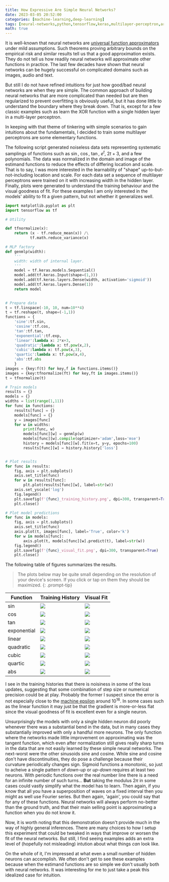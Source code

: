 ```yaml
---
title: How Expressive Are Simple Neural Networks?
date: 2023-03-05 20:52:00
categories: [machine-learning,deep-learning]
tags: [neural-networks,python,tensorflow,keras,multilayer-perceptron,artificial-neural-networks,elementary-functions,learnability,machine-learning,elementary-functions,sine,cosine,tangent,exponential,linear,quadratic,cubic,quartic,absolution-value]
math: true
---
```


It is well-known that neural networks are [universal function approximators](https://en.wikipedia.org/wiki/Universal_approximation_theorem) under mild assumptions. Such theorems proving arbitrary bounds on the empirical risk and similar results tell us that a good approximation exists. They do not tell us how readily neural networks will approximate other functions in practice. The last few decades have shown that neural networks can be hugely successful on complicated domains such as images, audio and text. 

But still I do not have refined intuitions for just how good/bad neural networks are when they are simple. The common approach of building neural networks that are more complicated than needed but are then regularized to prevent overfitting is obviously useful, but it has done little to understand the boundary where they break down. That is, except for a few classic examples such as learn the XOR function with a single hidden layer in a multi-layer perceptron.

In keeping with that theme of tinkering with simple scenarios to gain intuitions about the fundamentals, I decided to train some multilayer perceptrons are some elementary functions.

The following script generated noiseless data sets representing systematic samplings of functions such as $\sin$, $\cos$, $\tan$, $e^t$, $2t+3$, and a few polynomials. The data was normalized in the domain and image of the estimand functions to reduce the effects of differing location and scale. That is to say, I was more interested in the learnability of "shape" up-to-but-not-including location and scale.  For each data set a sequence of multilayer perceptrons were trained on it with increasing width in the hidden layer. Finally, plots were generated to understand the training behaviour and the visual goodness of fit. For these examples I am only interested in the models' ability to fit a given pattern, but not whether it generalizes well. 


```python
import matplotlib.pyplot as plt
import tensorflow as tf

# Utility

def tfnormalize(x):
    return (x - tf.reduce_mean(x)) /\
           tf.math.reduce_variance(x)

# MLP factory
def genmlp(width):
    '''
    width: width of internal layer.
    '''
    model = tf.keras.models.Sequential()
    model.add(tf.keras.Input(shape=(1,)))
    model.add(tf.keras.layers.Dense(width, activation='sigmoid'))
    model.add(tf.keras.layers.Dense(1))
    return model
    

# Prepare data
t = tf.linspace(-10, 10, num=10**4)
t = tf.reshape(t, shape=(-1,1))
functions = {
    'sine':tf.sin,
    'cosine':tf.cos,
    'tan':tf.tan,
    'exponential':tf.exp,
    'linear':lambda x: 2*x+3,
    'quadratic':lambda x: tf.pow(x,2),
    'cubic':lambda x: tf.pow(x,3),
    'quartic':lambda x: tf.pow(x,4),
    'abs':tf.abs
    }
images = {key:f(t) for key,f in functions.items()}
images = {key:tfnormalize(ft) for key,ft in images.items()}
t = tfnormalize(t)

# Train models
results = {}
models = {}
widths = list(range(1,11))
for func in functions:
    results[func] = {}
    models[func] = {}
    y = images[func]
    for w in widths:
        print(func, w)
        models[func][w] = genmlp(w)
        models[func][w].compile(optimizer='adam',loss='mse')
        history = models[func][w].fit(x=t, y=y, epochs=100)
        results[func][w] = history.history['loss']


# Plot results
for func in results:
    fig, axis = plt.subplots()
    axis.set_title(func)
    for w in results[func]:
        plt.plot(results[func][w], label=str(w))
    axis.set_yscale('log')
    fig.legend()
    plt.savefig(f'{func}_training_history.png', dpi=300, transparent=True)
    plt.close()

# Plot model predictions
for func in models:
    fig, axis = plt.subplots()
    axis.set_title(func)
    axis.plot(t, images[func], label='True', color='k')
    for w in models[func]:
        axis.plot(t, models[func][w].predict(t), label=str(w))
    fig.legend()
    plt.savefig(f'{func}_visual_fit.png', dpi=300, transparent=True)
    plt.close()
```

The following table of figures summarizes the results.

> The plots below may be quite small depending on the resolution of your device's screen. If you click or tap on them they should be maximized.
{: .prompt-tip}


| Function    | Training  History                                                            | Visual  Fit                                                            |
|-------------|------------------------------------------------------------------------------|------------------------------------------------------------------------|
| sin         | ![](/assets/images/nn_elementary_functions/sine_training_history.png)        | ![](/assets/images/nn_elementary_functions/sine_visual_fit.png)        |
| cos         | ![](/assets/images/nn_elementary_functions/cosine_training_history.png)      | ![](/assets/images/nn_elementary_functions/cosine_visual_fit.png)      |
| tan         | ![](/assets/images/nn_elementary_functions/tan_training_history.png)         | ![](/assets/images/nn_elementary_functions/tan_visual_fit.png)         |
| exponential | ![](/assets/images/nn_elementary_functions/exponential_training_history.png) | ![](/assets/images/nn_elementary_functions/exponential_visual_fit.png) |
| linear      | ![](/assets/images/nn_elementary_functions/linear_training_history.png)      | ![](/assets/images/nn_elementary_functions/linear_visual_fit.png)      |
| quadratic   | ![](/assets/images/nn_elementary_functions/quadratic_training_history.png)   | ![](/assets/images/nn_elementary_functions/quadratic_visual_fit.png)   |
| cubic       | ![](/assets/images/nn_elementary_functions/cubic_training_history.png)       | ![](/assets/images/nn_elementary_functions/cubic_visual_fit.png)       |
| quartic     | ![](/assets/images/nn_elementary_functions/quartic_training_history.png)     | ![](/assets/images/nn_elementary_functions/quartic_visual_fit.png)     |
| abs         | ![](/assets/images/nn_elementary_functions/abs_training_history.png)         | ![](/assets/images/nn_elementary_functions/abs_visual_fit.png)         |


I see in the training histories that there is noisiness in some of the loss updates, suggesting that some combination of step size or numerical precision could be at play. Probably the former I suspect since the error is not especially close to the [machine epsilon](https://en.wikipedia.org/wiki/Machine_epsilon) around $10^{16}$. In some cases such as the linear function it may just be that the gradient is more-or-less flat since the visual goodness of fit is excellent even for a single neuron.

Unsurprisingly the models with only a single hidden neuron did poorly whenever there was a substantial bend in the data, but in many cases they substantially improved with only a handful more neurons. The only function where the networks made little improvement on approximating was the tangent function, which even after normalization still gives really sharp turns in the data that are not easily learned by these simple neural networks. The next-worst were the other sinusoids sine and cosine. While sine and cosine don't have discontinuities, they do pose a challenge because their curvature periodically changes sign. Sigmoid functions a monotonic, so just to acheive a single pattern of *down-up* or *up-down* requires at least two neurons. With periodic functions over the real number line there is a need for an infinite number of such turns... **But** taking the modulus $2 \pi$ in some cases could vastly simplify what the model has to learn. Then again, if you know that all you have a superposition of waves on a fixed interval then you might as well use Fourier series. But then again, 'again', you could say that for any of these functions. Neural networks will always perform no-better than the ground truth, and that their main selling point is approximating a function when you do not know it.

Now, it is worth noting that this demonstration doesn't provide much in the way of highly general inferences. There are many choices to how I setup this experiment that could be tweaked in ways that improve or worsen the fit of the neural networks. But still, I find seeing examples adds an extra level of (hopefully not misleading) intution about what things *can* look like. 

On the whole of it, I'm impressed at what even a small number of hidden neurons can accomplish. We often don't get to see these examples because when the estimand functions are so simple we don't usually both with neural networks. It was interesting for me to just take a peak this idealized case for intuition.
